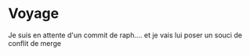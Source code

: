 # Voyage
Je suis en attente d'un commit de raph.... et je vais lui poser un souci de conflit de merge
